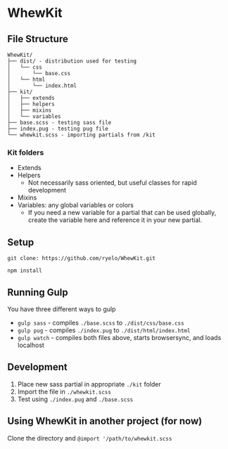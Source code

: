 # WhewKit


## File Structure
```
WhewKit/
├── dist/ - distribution used for testing
│   └── css
│       └── base.css
│   └── html
│       └── index.html
├── kit/
│   ├── extends
│   ├── helpers
│   ├── mixins
│   └── variables
├── base.scss - testing sass file
├── index.pug - testing pug file
└── whewkit.scss - importing partials from /kit
```

### Kit folders
- Extends
- Helpers
  - Not necessarily sass oriented, but useful classes for rapid development
- Mixins
- Variables: any global variables or colors
  - If you need a new variable for a partial that can be used globally, create the variable here and reference it in your new partial.


## Setup

`git clone: https://github.com/ryelo/WhewKit.git`

`npm install`


## Running Gulp

You have three different ways to gulp

- `gulp sass` - compiles `./base.scss` to `./dist/css/base.css`
- `gulp pug` - compiles `./index.pug` to `./dist/html/index.html`
- `gulp watch` - compiles both files above, starts browsersync, and loads localhost


## Development

1. Place new sass partial in appropriate `./kit` folder
2. Import the file in `./whewkit.scss`
3. Test using `./index.pug` and `./base.scss`


## Using WhewKit in another project (for now)

Clone the directory and `@import '/path/to/whewkit.scss`
